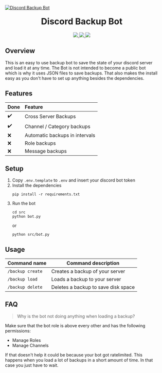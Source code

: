 <a href="https://github.com/icudev/discord-backup-bot/">
    <img src="https://imgur.com/aiOeEzU.png" alt="Discord Backup Bot"/>
</a>

<h1 align="center" style="margin-top: 20px;">Discord Backup Bot</h1>

<p align="center">
<a href="https://www.python.org/downloads/">
    <img src="https://img.shields.io/badge/python-3.8_|_3.9_|_3.10_|_3.11-3776AB"/>
</a>
<a href="https://opensource.org/license/mit/">
    <img src="https://img.shields.io/badge/license-MIT-yellow"/>
</a>
<a href="https://opensource.org/license/mit/">
    <img src="https://img.shields.io/badge/PRs-welcome-green"/>
</a>
</p>

## Overview
This is an easy to use backup bot to save the state of your discord server and load it at any time.
The Bot is not intended to become a public bot which is why it uses JSON files to save backups.
That also makes the install easy as you don't have to set up anything besides the dependencies.

## Features
| Done | Feature |
|------|:--------|
| :heavy_check_mark: | Cross Server Backups |
| :heavy_check_mark: | Channel / Category backups |
| :x: | Automatic backups in intervals |
| :x: | Role backups |
| :x: | Message backups |

## Setup
1. Copy `.env.template` to `.env` and insert your discord bot token
1. Install the dependencies
    ```
    pip install -r requirements.txt
    ```
1. Run the bot
    ```
    cd src
    python bot.py
    ```
    or
    ```
    python src/bot.py
    ```

## Usage
| Command name | Command description |
|--------------|---------------------|
| `/backup create` | Creates a backup of your server |
| `/backup load` | Loads a backup to your server |
| `/backup delete` | Deletes a backup to save disk space |

## FAQ
> Why is the bot not doing anything when loading a backup?

Make sure that the bot role is above every other and has the following permissions:
* Manage Roles
* Manage Channels

If that doesn't help it could be because your bot got ratelimited. This happens when
you load a lot of backups in a short amount of time. In that case you just have to wait.